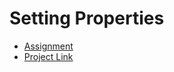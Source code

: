# Setting Properties

- [Assignment](./Assignment.md)
- [Project Link](https://github.com/metacube-manthan-rajoria/BasicWindowService)